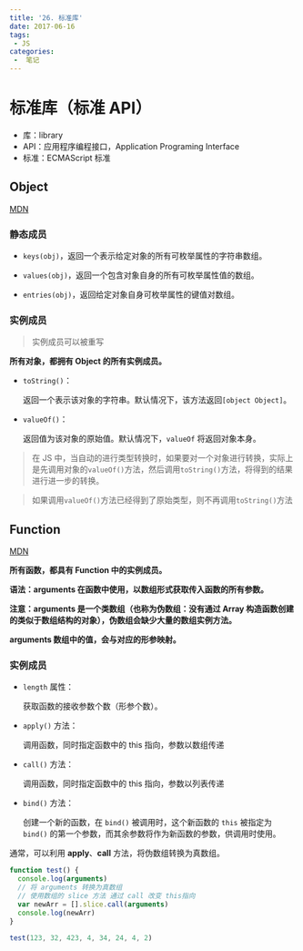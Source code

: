```yaml
---
title: '26. 标准库'
date: 2017-06-16
tags:
 - JS
categories:
 -  笔记
---
```


# 标准库（标准 API）

- 库：library
- API：应用程序编程接口，Application Programing Interface
- 标准：ECMAScript 标准

## Object 

[MDN](https://developer.mozilla.org/zh-CN/docs/Web/JavaScript/Reference/Global_Objects/Object)

### 静态成员

- `keys(obj)`，返回一个表示给定对象的所有可枚举属性的字符串数组。

- `values(obj)`，返回一个包含对象自身的所有可枚举属性值的数组。

- `entries(obj)`，返回给定对象自身可枚举属性的键值对数组。

### 实例成员

> 实例成员可以被重写

**所有对象，都拥有 Object 的所有实例成员。**

- `toString()`：

  返回一个表示该对象的字符串。默认情况下，该方法返回`[object Object]`。

- `valueOf()`：

  返回值为该对象的原始值。默认情况下，`valueOf` 将返回对象本身。

> 在 JS 中，当自动的进行类型转换时，如果要对一个对象进行转换，实际上是先调用对象的`valueOf()`方法，然后调用`toString()`方法，将得到的结果进行进一步的转换。

> 如果调用`valueOf()`方法已经得到了原始类型，则不再调用`toString()`方法

## Function 

[MDN](https://developer.mozilla.org/zh-CN/docs/Web/JavaScript/Reference/Global_Objects/Function)

**所有函数，都具有 Function 中的实例成员。**

**语法：arguments 在函数中使用，以数组形式获取传入函数的所有参数。**

**注意：arguments 是一个类数组（也称为伪数组：没有通过 Array 构造函数创建的类似于数组结构的对象），伪数组会缺少大量的数组实例方法。**

**arguments 数组中的值，会与对应的形参映射。**

### 实例成员

- `length` 属性：

  获取函数的接收参数个数（形参个数）。

- `apply()` 方法：

  调用函数，同时指定函数中的 this 指向，参数以数组传递

- `call()` 方法：

  调用函数，同时指定函数中的 this 指向，参数以列表传递

- `bind()` 方法：

  创建一个新的函数，在 `bind()` 被调用时，这个新函数的 `this` 被指定为 `bind()` 的第一个参数，而其余参数将作为新函数的参数，供调用时使用。

通常，可以利用 **apply**、**call** 方法，将伪数组转换为真数组。

```js
function test() {
  console.log(arguments)
  // 将 arguments 转换为真数组
  // 使用数组的 slice 方法 通过 call 改变 this指向
  var newArr = [].slice.call(arguments)
  console.log(newArr)
}

test(123, 32, 423, 4, 34, 24, 4, 2)
```
